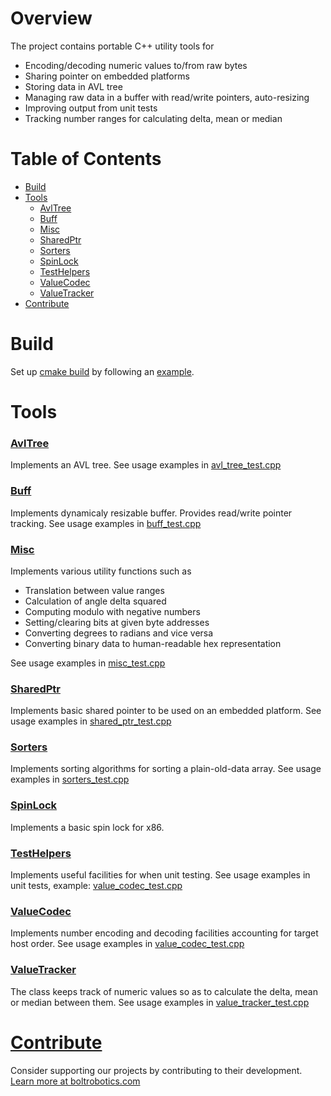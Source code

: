 # Overview

The project contains portable C++ utility tools for

* Encoding/decoding numeric values to/from raw bytes
* Sharing pointer on embedded platforms
* Storing data in AVL tree
* Managing raw data in a buffer with read/write pointers, auto-resizing
* Improving output from unit tests
* Tracking number ranges for calculating delta, mean or median

# Table of Contents

* [Build](#Build)
* [Tools](#Tools)
  * [AvlTree](#avl_tree)
  * [Buff](#buff)
  * [Misc](#misc)
  * [SharedPtr](#shared_ptr)
  * [Sorters](#sorters)
  * [SpinLock](#spin_lock)
  * [TestHelpers](#test_helpers)
  * [ValueCodec](#value_codec)
  * [ValueTracker](#value_tracker)
* [Contribute](#Contribute)

# <a name="Build">Build</a>

Set up <a href="https://github.com/boltrobotics/cmake-helpers" target="_blank">cmake build</a> by
following an <a href="https://github.com/boltrobotics/cmake-helpers#Example">example</a>.

# <a name="Tools">Tools</a>

### <a name="avl_tree" href="https://github.com/boltrobotics/utility/tree/master/include/utility/avl_tree.hpp" target="_blank">AvlTree</a>

Implements an AVL tree. See usage examples in <a href="https://github.com/boltrobotics/utility/tree/master/test/avl_tree_test.cpp" target="_blank">avl_tree_test.cpp</a>

### <a name="buff" href="https://github.com/boltrobotics/utility/tree/master/include/utility/buff.hpp" target="_blank">Buff</a>

Implements dynamicaly resizable buffer. Provides read/write pointer tracking. See usage examples in
<a href="https://github.com/boltrobotics/utility/tree/master/test/buff_test.cpp" target="_blank">buff_test.cpp</a>

### <a name="misc" href="https://github.com/boltrobotics/utility/tree/master/include/utility/misc.hpp" target="_blank">Misc</a>

Implements various utility functions such as
* Translation between value ranges
* Calculation of angle delta squared
* Computing modulo with negative numbers
* Setting/clearing bits at given byte addresses
* Converting degrees to radians and vice versa
* Converting binary data to human-readable hex representation

See usage examples in
<a href="https://github.com/boltrobotics/utility/tree/master/test/misc_test.cpp" target="_blank">misc_test.cpp</a>

### <a name="shared_ptr" href="https://github.com/boltrobotics/utility/tree/master/include/utility/shared_ptr.hpp" target="_blank">SharedPtr</a>

Implements basic shared pointer to be used on an embedded platform. See usage examples in
<a href="https://github.com/boltrobotics/utility/tree/master/test/shared_ptr_test.cpp"
target="_blank">shared_ptr_test.cpp</a>

### <a name="sorters" href="https://github.com/boltrobotics/utility/tree/master/include/utility/sorters.hpp" target="_blank">Sorters</a>

Implements sorting algorithms for sorting a plain-old-data array. See usage examples in
<a href="https://github.com/boltrobotics/utility/tree/master/test/sorters_test.cpp"
target="_blank">sorters_test.cpp</a>

### <a name="spin_lock" href="https://github.com/boltrobotics/utility/tree/master/include/utility/spin_lock.hpp" target="_blank">SpinLock</a>

Implements a basic spin lock for x86.

### <a name="test_helpers" href="https://github.com/boltrobotics/utility/tree/master/include/utility/test_helpers.hpp" target="_blank">TestHelpers</a>

Implements useful facilities for when unit testing. See usage examples in unit tests, example: 
<a href="https://github.com/boltrobotics/utility/tree/master/test/value_codec_test.cpp"
target="_blank">value_codec_test.cpp</a>

### <a name="value_codec" href="https://github.com/boltrobotics/utility/tree/master/include/utility/value_codec.hpp" target="_blank">ValueCodec</a>

Implements number encoding and decoding facilities accounting for target host order. See usage
examples in
<a href="https://github.com/boltrobotics/utility/tree/master/test/value_codec_test.cpp"
target="_blank">value_codec_test.cpp</a>

### <a name="value_tracker" href="https://github.com/boltrobotics/utility/tree/master/include/utility/value_tracker.hpp" target="_blank">ValueTracker</a>

The class keeps track of numeric values so as to calculate the delta, mean or median between them.
See usage examples in
<a href="https://github.com/boltrobotics/utility/tree/master/test/value_tracker_test.cpp"
target="_blank">value_tracker_test.cpp</a>

# <a name="Contribute" href="https://boltrobotics.com/contribute/" target="_blank">Contribute</a>

Consider supporting our projects by contributing to their development.
<a href="https://boltrobotics.com/contribute/" target="_blank">Learn more at boltrobotics.com</a>
